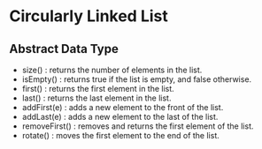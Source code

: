 # Circularly Linked List

## Abstract Data Type

- size() : returns the number of elements in the list.
- isEmpty() : returns true if the list is empty, and false otherwise.
- first() : returns the first element in the list.
- last() : returns the last element in the list.
- addFirst(e) : adds a new element to the front of the list.
- addLast(e) : adds a new element to the last of the list.
- removeFirst() : removes and returns the first element of the list.
- rotate() : moves the first element to the end of the list.